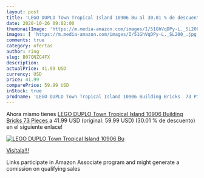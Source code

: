 ```yaml
---
layout: post
title: 'LEGO DUPLO Town Tropical Island 10906 Bu al 30.01 % de descuento'
date: 2020-10-26 09:02:00
thumbnailImage: 'https://m.media-amazon.com/images/I/51GhVqDPy-L._SL200_.jpg'
images: [ 'https://m.media-amazon.com/images/I/51GhVqDPy-L._SL200_.jpg' ]
comments: true
category: ofertas
author: ring
slug: B07QNZG4FX
description:
actualPrice: 41.99 USD
currency: USD
price: 41.99
comparePrice: 59.99 USD
inStock: true
prodname: 'LEGO DUPLO Town Tropical Island 10906 Building Bricks  73 Pieces '
---
```


Ahora mismo tienes [LEGO DUPLO Town Tropical Island 10906 Building Bricks  73 Pieces ](https://www.amazon.com/dp/B07QNZG4FX/?tag=tolees-20) a 41.99 USD (original: 59.99 USD) (30.01 %  de descuento) en el siguiente enlace!

[![LEGO DUPLO Town Tropical Island 10906 Bu](https://m.media-amazon.com/images/I/51GhVqDPy-L._SL200_.jpg)](https://www.amazon.com/dp/B07QNZG4FX/?tag=tolees-20)

[Visítala!!!](https://www.amazon.com/dp/B07QNZG4FX/?tag=tolees-20)

Links participate in Amazon Associate program and might generate a comission on qualifying sales
